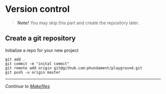 Version control
===============

> **Note!** You may skip this part and create the repository later.

Create a git repository
-----------------------

Initialize a repo for your new project

    git add .
    git commit -m "inital commit"
    git remote add origin git@github.com:phundament/playground.git
    git push -u origin master

---

*Continue to [Makefiles](23-doma-makefiles.md)*